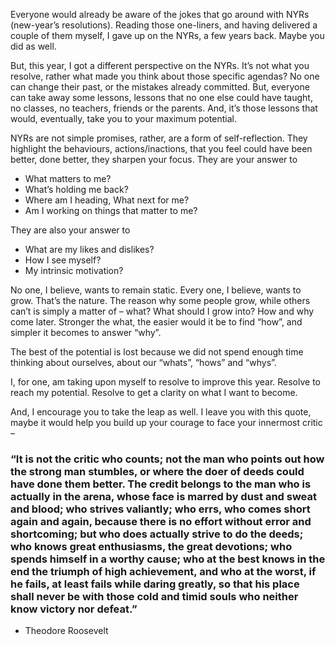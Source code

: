 Everyone would already be aware of the jokes that go around with NYRs (new-year’s resolutions). Reading those one-liners, and having delivered a couple of them myself, I gave up on the NYRs, a few years back. Maybe you did as well.

But, this year, I got a different perspective on the NYRs. It’s not what you resolve, rather what made you think about those specific agendas? No one can change their past, or the mistakes already committed. But, everyone can take away some lessons, lessons that no one else could have taught, no classes, no teachers, friends or the parents. And, it’s those lessons that would, eventually, take you to your maximum potential.

NYRs are not simple promises, rather, are a form of self-reflection. They highlight the behaviours, actions/inactions, that you feel could have been better, done better, they sharpen your focus. They are your answer to

- What matters to me?
- What’s holding me back?
- Where am I heading, What next for me?
- Am I working on things that matter to me?

They are also your answer to
- What are my likes and dislikes?
- How I see myself?
- My intrinsic motivation?

No one, I believe, wants to remain static. Every one, I believe, wants to grow. That’s the nature. The reason why some people grow, while others can’t is simply a matter of – what? What should I grow into? How and why come later. Stronger the what, the easier would it be to find “how”, and simpler it becomes to answer “why”.

The best of the potential is lost because we did not spend enough time thinking about ourselves, about our “whats”, “hows” and “whys”.

I, for one, am taking upon myself to resolve to improve this year. Resolve to reach my potential. Resolve to get a clarity on what I want to become.

And, I encourage you to take the leap as well. I leave you with this quote, maybe it would help you build up your courage to face your innermost critic – 

### “It is not the critic who counts; not the man who points out how the strong man stumbles, or where the doer of deeds could have done them better. The credit belongs to the man who is actually in the arena, whose face is marred by dust and sweat and blood; who strives valiantly; who errs, who comes short again and again, because there is no effort without error and shortcoming; but who does actually strive to do the deeds; who knows great enthusiasms, the great devotions; who spends himself in a worthy cause; who at the best knows in the end the triumph of high achievement, and who at the worst, if he fails, at least fails while daring greatly, so that his place shall never be with those cold and timid souls who neither know victory nor defeat.”

- Theodore Roosevelt
